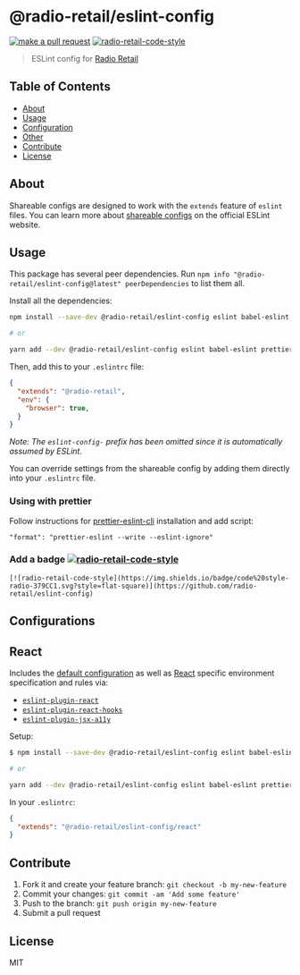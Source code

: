 # @radio-retail/eslint-config

[![make a pull request](https://img.shields.io/badge/PRs-welcome-brightgreen.svg?style=flat-square)](http://makeapullrequest.com)
[![radio-retail-code-style](https://img.shields.io/badge/code%20style-radio-379CC1.svg?style=flat-square)](https://github.com/radio-retail/eslint-config)

> ESLint config for [Radio Retail](http://www.zapop.com/service/radioretail/)

## Table of Contents

- [About](#about)
- [Usage](#usage)
- [Configuration](#configuration)
- [Other](#other)
- [Contribute](#contribute)
- [License](#license)

## About

Shareable configs are designed to work with the `extends` feature of `eslint` files.
You can learn more about
[shareable configs](http://eslint.org/docs/developer-guide/shareable-configs) on the
official ESLint website.

## Usage

This package has several peer dependencies. Run `npm info "@radio-retail/eslint-config@latest" peerDependencies` to list them all.

Install all the dependencies:

```bash
npm install --save-dev @radio-retail/eslint-config eslint babel-eslint prettier eslint-config-prettier eslint-plugin-promise eslint-plugin-import

# or

yarn add --dev @radio-retail/eslint-config eslint babel-eslint prettier eslint-config-prettier eslint-plugin-promise eslint-plugin-import
```


Then, add this to your `.eslintrc` file:

```json
{
  "extends": "@radio-retail",
  "env": {
    "browser": true,
  }
}
```

_Note: The `eslint-config-` prefix  has been omitted since it is automatically assumed by ESLint._

You can override settings from the shareable config by adding them directly into your
`.eslintrc` file.

### Using with prettier

Follow instructions for [prettier-eslint-cli](https://github.com/prettier/prettier-eslint-cli) installation and add script:

```
"format": "prettier-eslint --write --eslint-ignore"
```

### Add a badge [![radio-retail-code-style](https://img.shields.io/badge/code%20style-radio-379CC1.svg?style=flat-square)](https://github.com/radio-retail/eslint-config)

```
[![radio-retail-code-style](https://img.shields.io/badge/code%20style-radio-379CC1.svg?style=flat-square)](https://github.com/radio-retail/eslint-config)
```

## Configurations

## React

Includes the [default configuration](./index.js) as well as [React](https://reactjs.org/) specific environment specification and rules via:

- [`eslint-plugin-react`](https://github.com/yannickcr/eslint-plugin-react)
- [`eslint-plugin-react-hooks`](https://github.com/facebook/react/tree/master/packages/eslint-plugin-react-hooks)
- [`eslint-plugin-jsx-a11y`](https://github.com/evcohen/eslint-plugin-jsx-a11y)

Setup:

```bash
$ npm install --save-dev @radio-retail/eslint-config eslint babel-eslint prettier eslint-config-prettier eslint-plugin-promise eslint-plugin-import eslint-plugin-react eslint-plugin-jsx-a11y eslint-plugin-react-hooks

# or

yarn add --dev @radio-retail/eslint-config eslint babel-eslint prettier eslint-config-prettier eslint-plugin-promise eslint-plugin-import eslint-plugin-react eslint-plugin-jsx-a11y eslint-plugin-react-hooks

```

In your `.eslintrc`:

```json
{
  "extends": "@radio-retail/eslint-config/react"
}
```

## Contribute

1. Fork it and create your feature branch: `git checkout -b my-new-feature`
2. Commit your changes: `git commit -am 'Add some feature'`
3. Push to the branch: `git push origin my-new-feature`
4. Submit a pull request

## License

MIT

